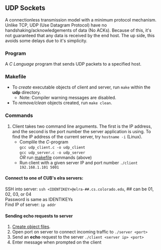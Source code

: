 ## UDP Sockets
A connectionless transmission model with a minimum protocol mechanism. Unlike TCP, UDP (Use Datagram Protocol) have no handshaking/acknowledgements of data (No ACKs). Because of this, it's not guaranteed that any data is received by the end host. The up side, this avoids some delays due to it's simplicity.

### Program
A *C Language* program that sends UDP packets to a specified host.

### Makefile
- To *create* executable objects of client and server, run `make` within the **udp** directory.
    - Note: Compiler warning messages are disabled.
- To *remove/clean* objects created, run `make clean`.

### Commands
1. Client takes two command line arguments. The first is the IP address, and the second is the port number the server application is using. To find the IP address of the current server, try `hostname -i` (Linux).
     - Complile the *C*-program  
        `gcc udp_client.c -o udp_client`  
        `gcc udp_server.c -o udp_server`   
        *OR* run [makefile](#makefile) commands (above)
     - Run client with a given server IP and port number
        `./client 192.168.1.101 5001`

#### Connect to one of CUB's elra servers:
SSH into server: `ssh <IDENTIKEY>@elra-##.cs.colorado.edu`, ## can be 01, 02, 03, or 04  
Password is same as IDENTIKEYs  
Find IP of server: `ip addr`

#### Sending echo requests to server
  1. [Create object files](#commands).
  2. Open port on server to connect incoming traffic to `./server <port>`
  3. Send an **echo** request to the server `./client <server ip> <port>`
  4. Enter message when prompted on the client
